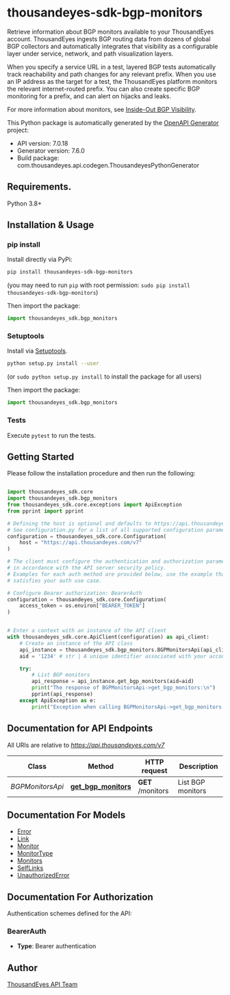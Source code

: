 # thousandeyes-sdk-bgp-monitors

Retrieve information about BGP monitors available to your ThousandEyes account. ThousandEyes ingests BGP routing data from dozens of global BGP collectors and automatically integrates that visibility as a configurable layer under service, network, and path visualization layers.

When you specify a service URL in a test, layered BGP tests automatically track reachability and path changes for any relevant prefix. When you use an IP address as the target for a test, the ThousandEyes platform monitors the relevant internet-routed prefix. You can also create specific BGP monitoring for a prefix, and can alert on hijacks and leaks.

For more information about monitors, see [Inside-Out BGP Visibility](https://docs.thousandeyes.com/product-documentation/internet-and-wan-monitoring/tests/bgp-tests/inside-out-bgp-visibility).


This Python package is automatically generated by the [OpenAPI Generator](https://openapi-generator.tech) project:

- API version: 7.0.18
- Generator version: 7.6.0
- Build package: com.thousandeyes.api.codegen.ThousandeyesPythonGenerator

## Requirements.

Python 3.8+

## Installation & Usage
### pip install

Install directly via PyPi:

```sh
pip install thousandeyes-sdk-bgp-monitors
```
(you may need to run `pip` with root permission: `sudo pip install thousandeyes-sdk-bgp-monitors`)

Then import the package:
```python
import thousandeyes_sdk.bgp_monitors
```

### Setuptools

Install via [Setuptools](http://pypi.python.org/pypi/setuptools).

```sh
python setup.py install --user
```
(or `sudo python setup.py install` to install the package for all users)

Then import the package:
```python
import thousandeyes_sdk.bgp_monitors
```

### Tests

Execute `pytest` to run the tests.

## Getting Started

Please follow the installation procedure and then run the following:

```python

import thousandeyes_sdk.core
import thousandeyes_sdk.bgp_monitors
from thousandeyes_sdk.core.exceptions import ApiException
from pprint import pprint

# Defining the host is optional and defaults to https://api.thousandeyes.com/v7
# See configuration.py for a list of all supported configuration parameters.
configuration = thousandeyes_sdk.core.Configuration(
    host = "https://api.thousandeyes.com/v7"
)

# The client must configure the authentication and authorization parameters
# in accordance with the API server security policy.
# Examples for each auth method are provided below, use the example that
# satisfies your auth use case.

# Configure Bearer authorization: BearerAuth
configuration = thousandeyes_sdk.core.Configuration(
    access_token = os.environ["BEARER_TOKEN"]
)


# Enter a context with an instance of the API client
with thousandeyes_sdk.core.ApiClient(configuration) as api_client:
    # Create an instance of the API class
    api_instance = thousandeyes_sdk.bgp_monitors.BGPMonitorsApi(api_client)
    aid = '1234' # str | A unique identifier associated with your account group. You can retrieve your `AccountGroupId` from the `/account-groups` endpoint. Note that you must be assigned to the target account group. Specifying this parameter without being assigned to the target account group will result in an error response. (optional)

    try:
        # List BGP monitors
        api_response = api_instance.get_bgp_monitors(aid=aid)
        print("The response of BGPMonitorsApi->get_bgp_monitors:\n")
        pprint(api_response)
    except ApiException as e:
        print("Exception when calling BGPMonitorsApi->get_bgp_monitors: %s\n" % e)

```

## Documentation for API Endpoints

All URIs are relative to *https://api.thousandeyes.com/v7*

Class | Method | HTTP request | Description
------------ | ------------- | ------------- | -------------
*BGPMonitorsApi* | [**get_bgp_monitors**](https://github.com/thousandeyes/thousandeyes-sdk-python//tree/main/thousandeyes-sdk-bgp-monitors/docs/BGPMonitorsApi.md#get_bgp_monitors) | **GET** /monitors | List BGP monitors


## Documentation For Models

 - [Error](https://github.com/thousandeyes/thousandeyes-sdk-python//tree/main/thousandeyes-sdk-bgp-monitors/docs/Error.md)
 - [Link](https://github.com/thousandeyes/thousandeyes-sdk-python//tree/main/thousandeyes-sdk-bgp-monitors/docs/Link.md)
 - [Monitor](https://github.com/thousandeyes/thousandeyes-sdk-python//tree/main/thousandeyes-sdk-bgp-monitors/docs/Monitor.md)
 - [MonitorType](https://github.com/thousandeyes/thousandeyes-sdk-python//tree/main/thousandeyes-sdk-bgp-monitors/docs/MonitorType.md)
 - [Monitors](https://github.com/thousandeyes/thousandeyes-sdk-python//tree/main/thousandeyes-sdk-bgp-monitors/docs/Monitors.md)
 - [SelfLinks](https://github.com/thousandeyes/thousandeyes-sdk-python//tree/main/thousandeyes-sdk-bgp-monitors/docs/SelfLinks.md)
 - [UnauthorizedError](https://github.com/thousandeyes/thousandeyes-sdk-python//tree/main/thousandeyes-sdk-bgp-monitors/docs/UnauthorizedError.md)


<a id="documentation-for-authorization"></a>
## Documentation For Authorization


Authentication schemes defined for the API:
<a id="BearerAuth"></a>
### BearerAuth

- **Type**: Bearer authentication


## Author

<a href="mailto:api-team@thousandeyes.com">ThousandEyes API Team </a>


